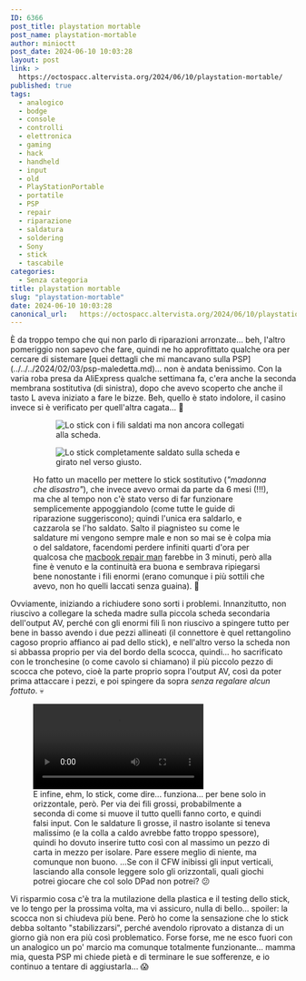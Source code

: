 ```yaml
---
ID: 6366
post_title: playstation mortable
post_name: playstation-mortable
author: minioctt
post_date: 2024-06-10 10:03:28
layout: post
link: >
  https://octospacc.altervista.org/2024/06/10/playstation-mortable/
published: true
tags:
  - analogico
  - bodge
  - console
  - controlli
  - elettronica
  - gaming
  - hack
  - handheld
  - input
  - old
  - PlayStationPortable
  - portatile
  - PSP
  - repair
  - riparazione
  - saldatura
  - soldering
  - Sony
  - stick
  - tascabile
categories:
  - Senza categoria
title: playstation mortable
slug: "playstation-mortable"
date: 2024-06-10 10:03:28
canonical_url:   https://octospacc.altervista.org/2024/06/10/playstation-mortable/
---
```

<!-- wp:paragraph -->
<p markdown="1">È da troppo tempo che qui non parlo di riparazioni arronzate... beh, l'altro pomeriggio non sapevo che fare, quindi ne ho approfittato qualche ora per cercare di sistemare [quei dettagli che mi mancavano sulla PSP](../../../2024/02/03/psp-maledetta.md)... non è andata benissimo. Con la varia roba presa da AliExpress qualche settimana fa, c'era anche la seconda membrana sostitutiva (di sinistra), dopo che avevo scoperto che anche il tasto L aveva iniziato a fare le bizze. Beh, quello è stato indolore, il casino invece si è verificato per quell'altra cagata... 🥶</p>
<!-- /wp:paragraph -->

<!-- wp:paragraph -->
<p markdown="1"></p>
<!-- /wp:paragraph -->

<!-- wp:gallery {"linkTo":"none"} -->
<figure class="wp-block-gallery has-nested-images columns-default is-cropped"><!-- wp:image {"id":6368,"sizeSlug":"large","linkDestination":"none"} -->
<figure class="wp-block-image size-large"><img src="https://octospacc.github.io/microblog-mirror/assets/uploads/2024/06/wp-1717883512426892144519096272996-960x960.jpg" alt="Lo stick con i fili saldati ma non ancora collegati alla scheda." class="wp-image-6368"/></figure>
<!-- /wp:image -->

<!-- wp:image {"id":6370,"sizeSlug":"large","linkDestination":"none"} -->
<figure class="wp-block-image size-large"><img src="https://octospacc.github.io/microblog-mirror/assets/uploads/2024/06/wp-17178835227506897672418209807351-960x960.jpg" alt="Lo stick completamente saldato sulla scheda e girato nel verso giusto." class="wp-image-6370"/></figure>
<!-- /wp:image --><figcaption class="blocks-gallery-caption wp-element-caption">Ho fatto un macello per mettere lo stick sostitutivo (<em>"madonna che disastro"</em>), che invece avevo ormai da parte da 6 mesi (!!!), ma che al tempo non c'è stato verso di far funzionare semplicemente appoggiandolo (come tutte le guide di riparazione suggeriscono); quindi l'unica era saldarlo, e cazzarola se l'ho saldato. Salto il piagnisteo su come le saldature mi vengono sempre male e non so mai se è colpa mia o del saldatore, facendomi perdere infiniti quarti d'ora per qualcosa che <a href="https://www.youtube.com/@rossmanngroup">macbook repair man</a> farebbe in 3 minuti, però alla fine è venuto e la continuità era buona e sembrava ripiegarsi bene nonostante i fili enormi (erano comunque i più sottili che avevo, non ho quelli laccati senza guaina). 🤯</figcaption></figure>
<!-- /wp:gallery -->

<!-- wp:paragraph -->
<p markdown="1"></p>
<!-- /wp:paragraph -->

<!-- wp:paragraph -->
<p markdown="1">Ovviamente, iniziando a richiudere sono sorti i problemi. Innanzitutto, non riuscivo a collegare la scheda madre sulla piccola scheda secondaria dell'output AV, perché con gli enormi fili lì non riuscivo a spingere tutto per bene in basso avendo i due pezzi allineati (il connettore è quel rettangolino cagoso proprio affianco ai pad dello stick), e nell'altro verso la scheda non si abbassa proprio per via del bordo della scocca, quindi... ho sacrificato con le tronchesine (o come cavolo si chiamano) il più piccolo pezzo di scocca che potevo, cioè la parte proprio sopra l'output AV, così da poter prima attaccare i pezzi, e poi spingere da sopra <em>senza regalare alcun fottuto</em>. 💀</p>
<!-- /wp:paragraph -->

<!-- wp:paragraph -->
<p markdown="1"></p>
<!-- /wp:paragraph -->

<!-- wp:video {"id":6373,"loop":true} -->
<figure class="wp-block-video"><video controls loop src="https://octospacc.github.io/microblog-mirror/assets/uploads/2024/06/wp-1717885593256.mp4"></video><figcaption class="wp-element-caption">E infine, ehm, lo stick, come dire... funziona... per bene solo in orizzontale, però. Per via dei fili grossi, probabilmente a seconda di come si muove il tutto quelli fanno corto, e quindi falsi input. Con le saldature lì grosse, il nastro isolante si teneva malissimo (e la colla a caldo avrebbe fatto troppo spessore), quindi ho dovuto inserire tutto così con al massimo un pezzo di carta in mezzo per isolare. Pare essere meglio di niente, ma comunque non buono. ...Se con il CFW inibissi gli input verticali, lasciando alla console leggere solo gli orizzontali, quali giochi potrei giocare che col solo DPad non potrei? 😕</figcaption></figure>
<!-- /wp:video -->

<!-- wp:paragraph -->
<p markdown="1"></p>
<!-- /wp:paragraph -->

<!-- wp:paragraph -->
<p markdown="1">Vi risparmio cosa c'è tra la mutilazione della plastica e il testing dello stick, ve lo tengo per la prossima volta, ma vi assicuro, nulla di bello... spoiler: la scocca non si chiudeva più bene. Però ho come la sensazione che lo stick debba soltanto "stabilizzarsi", perché avendolo riprovato a distanza di un giorno già non era più così problematico. Forse forse, me ne esco fuori con un analogico un po' marcio ma comunque totalmente funzionante... mamma mia, questa PSP mi chiede pietà e di terminare le sue sofferenze, e io continuo a tentare di aggiustarla... 😱</p>
<!-- /wp:paragraph -->
